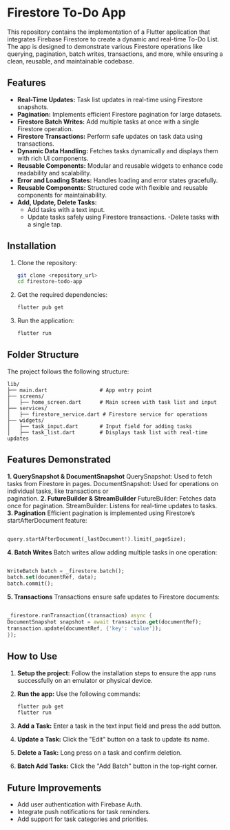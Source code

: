 # Firestore To-Do App
This repository contains the implementation of a Flutter application that integrates Firebase Firestore to create a dynamic and real-time To-Do List. The app is designed to demonstrate various Firestore operations like querying, pagination, batch writes, transactions, and more, while ensuring a clean, reusable, and maintainable codebase.

## Features 

- **Real-Time Updates:** Task list updates in real-time using Firestore snapshots.
- **Pagination:** Implements efficient Firestore pagination for large datasets.
- **Firestore Batch Writes:** Add multiple tasks at once with a single Firestore operation.
- **Firestore Transactions:** Perform safe updates on task data using transactions.
- **Dynamic Data Handling:**  Fetches tasks dynamically and displays them with rich UI components.
- **Reusable Components:** Modular and reusable widgets to enhance code readability and scalability.
- **Error and Loading States:** Handles loading and error states gracefully.
- **Reusable Components:** Structured code with flexible and reusable components for maintainability.
- **Add, Update, Delete Tasks:**
  - Add tasks with a text input.
  - Update tasks safely using Firestore transactions.
  -Delete tasks with a single tap.  

## Installation

1. Clone the repository:
    ```bash
    git clone <repository_url>
    cd firestore-todo-app

    ```

2. Get the required dependencies:
    ```bash
    flutter pub get
    ```

3. Run the application:
    ```bash
    flutter run
    ```

## Folder Structure

The project follows the following structure:

```
lib/
├── main.dart                 # App entry point
├── screens/
│   ├── home_screen.dart      # Main screen with task list and input
├── services/
│   ├── firestore_service.dart # Firestore service for operations
├── widgets/
│   ├── task_input.dart       # Input field for adding tasks
│   ├── task_list.dart        # Displays task list with real-time updates

```

## Features Demonstrated
**1. QuerySnapshot & DocumentSnapshot**
      QuerySnapshot: Used to fetch tasks from Firestore in pages.
      DocumentSnapshot: Used for operations on individual tasks, like transactions or           
                        pagination.
**2. FutureBuilder & StreamBuilder**
      FutureBuilder: Fetches data once for pagination.
      StreamBuilder: Listens for real-time updates to tasks.
**3. Pagination**
Efficient pagination is implemented using Firestore’s startAfterDocument feature:
  ```dart

  query.startAfterDocument(_lastDocument!).limit(_pageSize);
  ```
**4. Batch Writes**
Batch writes allow adding multiple tasks in one operation:
  ```dart

  WriteBatch batch = _firestore.batch();
  batch.set(documentRef, data);
  batch.commit();
  ```
**5. Transactions**
Transactions ensure safe updates to Firestore documents:
  ```dart

  _firestore.runTransaction((transaction) async {
  DocumentSnapshot snapshot = await transaction.get(documentRef);
  transaction.update(documentRef, {'key': 'value'});
  });
 ```


## How to Use

1. **Setup the project:** Follow the installation steps to ensure the app runs successfully on an emulator or physical device.

2. **Run the app:** Use the following commands:
   ```bash
   flutter pub get
   flutter run
   ```

3. **Add a Task:** Enter a task in the text input field and press the add button.
4. **Update a Task:** Click the "Edit" button on a task to update its name.
5. **Delete a Task:** Long press on a task and confirm deletion.
6. **Batch Add Tasks:** Click the "Add Batch" button in the top-right corner.

## Future Improvements
- Add user authentication with Firebase Auth.
- Integrate push notifications for task reminders.
- Add support for task categories and priorities.
